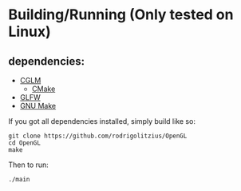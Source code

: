 # Building/Running (Only tested on Linux)
## dependencies:
- [CGLM](https://github.com/recp/cglm)
    - [CMake](https://cmake.org/)
- [GLFW](https://www.glfw.org/)
- [GNU Make](https://www.gnu.org/software/make/)

If you got all dependencies installed, simply build like so:

```
git clone https://github.com/rodrigolitzius/OpenGL
cd OpenGL
make
```

Then to run:
```
./main
```